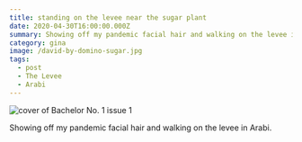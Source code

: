 ```yaml
---
title: standing on the levee near the sugar plant
date: 2020-04-30T16:00:00.000Z
summary: Showing off my pandemic facial hair and walking on the levee in Arabi.
category: gina
image: /david-by-domino-sugar.jpg
tags:
  - post
  - The Levee 
  - Arabi
---
```


![cover of Bachelor No. 1 issue 1](/static/img/gina/david-by-domino-sugar.jpg)

Showing off my pandemic facial hair and walking on the levee in Arabi.